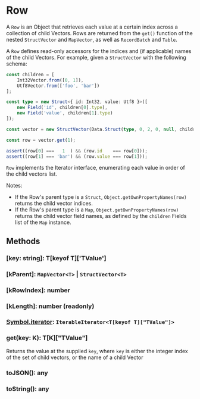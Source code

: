 # Row

A `Row` is an Object that retrieves each value at a certain index across a collection of child Vectors. Rows are returned from the `get()` function of the nested `StructVector` and `MapVector`, as well as `RecordBatch` and `Table`.

A `Row` defines read-only accessors for the indices and (if applicable) names of the child Vectors. For example, given a `StructVector` with the following schema:

```ts
const children = [
    Int32Vector.from([0, 1]),
    Utf8Vector.from(['foo', 'bar'])
];

const type = new Struct<{ id: Int32, value: Utf8 }>([
    new Field('id', children[0].type),
    new Field('value', children[1].type)
]);

const vector = new StructVector(Data.Struct(type, 0, 2, 0, null, children));

const row = vector.get(1);

assert((row[0] ===   1  ) && (row.id    === row[0]));
assert((row[1] === 'bar') && (row.value === row[1]));
```

`Row` implements the Iterator interface, enumerating each value in order of the child vectors list.

Notes:

- If the Row's parent type is a `Struct`, `Object.getOwnPropertyNames(row)` returns the child vector indices.
- If the Row's parent type is a `Map`, `Object.getOwnPropertyNames(row)` returns the child vector field names, as defined by the `children` Fields list of the `Map` instance.

## Methods

### [key: string]: T[keyof T]['TValue']
### [kParent]: `MapVector<T>` | `StructVector<T>`
### [kRowIndex]: number
### [kLength]: number (readonly)
### [Symbol.iterator](): `IterableIterator<T[keyof T]["TValue"]>`
### get(key: K): T[K]["TValue"]

Returns the value at the supplied `key`, where `key` is either the integer index of the set of child vectors, or the name of a child Vector

### toJSON(): any
### toString(): any
